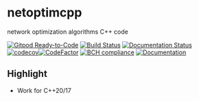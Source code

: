 # netoptimcpp
network optimization algorithms C++ code

[![Gitpod Ready-to-Code](https://img.shields.io/badge/Gitpod-Ready--to--Code-blue?logo=gitpod)](https://gitpod.io/#https://github.com/luk036/netoptimcpp)
[![Build Status](https://travis-ci.org/luk036/netoptimcpp.svg?branch=master)](https://travis-ci.org/luk036/netoptimcpp)
[![Documentation Status](https://readthedocs.org/projects/netoptimcpp/badge/?version=latest)](https://netoptimcpp.readthedocs.io/en/latest/?badge=latest)
[![codecov](https://codecov.io/gh/luk036/netoptimcpp/branch/master/graph/badge.svg)](https://codecov.io/gh/luk036/netoptimcpp)[![CodeFactor](https://www.codefactor.io/repository/github/luk036/netoptimcpp/badge)](https://www.codefactor.io/repository/github/luk036/netoptimcpp)
[![BCH compliance](https://bettercodehub.com/edge/badge/luk036/netoptimcpp?branch=master)](https://bettercodehub.com/)
[![Documentation](https://img.shields.io/badge/Documentation-latest-blue.svg)](https://luk036.github.io/doc/netoptimcpp/index.html)

Highlight
---------

- Work for C++20/17
